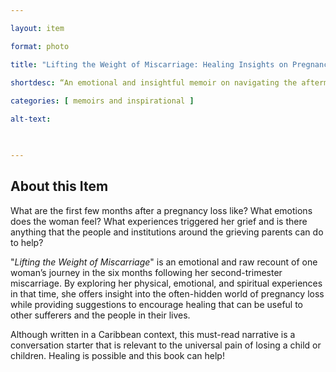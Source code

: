 ```yaml
--- 

layout: item 

format: photo 

title: "Lifting the Weight of Miscarriage: Healing Insights on Pregnancy Loss for Sufferers and the People Around Us"

shortdesc: “An emotional and insightful memoir on navigating the aftermath of pregnancy loss tied to a Caribbean context but universally relevant.”
 
categories: [ memoirs and inspirational ]

alt-text:  

 

--- 
```


## About this Item 

What are the first few months after a pregnancy loss like? What emotions does the woman feel? What experiences triggered her grief and is there anything that the people and institutions around the grieving parents can do to help? 

"_Lifting the Weight of Miscarriage_" is an emotional and raw recount of one woman’s journey in the six months following her second-trimester miscarriage. By exploring her physical, emotional, and spiritual experiences in that time, she offers insight into the often-hidden world of pregnancy loss while providing suggestions to encourage healing that can be useful to other sufferers and the people in their lives.

Although written in a Caribbean context, this must-read narrative is a conversation starter that is relevant to the universal pain of losing a child or children. Healing is possible and this book can help!
